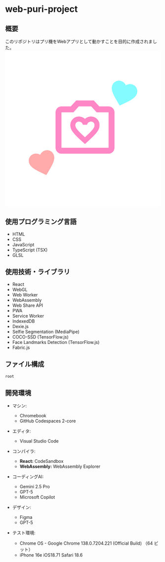# web-puri-project

## 概要
このリポジトリはプリ機をWebアプリとして動かすことを目的に作成されました。
![アプリアイコン](src/assets/logo/icon-original.png)

## 使用プログラミング言語
- HTML
- CSS
- JavaScript
- TypeScript (TSX)
- GLSL

## 使用技術・ライブラリ  
- React  
- WebGL  
- Web Worker  
- WebAssembly
- Web Share API
- PWA
- Service Worker
- IndexedDB
- Dexie.js
- Selfie Segmentation (MediaPipe)
- COCO-SSD (TensorFlow.js)
- Face Landmarks Detection (TensorFlow.js)
- Fabric.js

## ファイル構成
```
root
```

## 開発環境
- マシン:
  - Chromebook
  - GitHub Codespaces 2-core

- エディタ:
  - Visual Studio Code

- コンパイラ:
  - **React:** CodeSandbox  
  - **WebAssembly:** WebAssembly Explorer

- コーディングAI:
  - Gemini 2.5 Pro
  - GPT-5
  - Microsoft Copilot

- デザイン:
  - Figma
  - GPT-5

- テスト環境:
  - Chrome OS - Google Chrome 138.0.7204.221 (Official Build) （64 ビット）
  - iPhone 16e iOS18.71 Safari 18.6  
